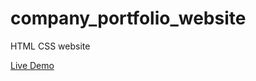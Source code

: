 # company_portfolio_website
HTML CSS website

<a href="https://hasibahmed88.github.io/company_portfolio_website/">Live Demo</a>
